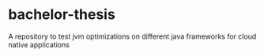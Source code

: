 # bachelor-thesis
A repository to test jvm optimizations on different  java frameworks for cloud native applications
